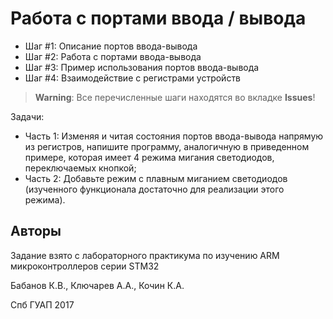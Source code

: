 # Работа с портами ввода / вывода

* Шаг #1: Описание портов ввода-вывода
* Шаг #2: Работа с портами ввода-вывода
* Шаг #3: Пример использования портов ввода-вывода
* Шаг #4: Взаимодействие с регистрами устройств

> **Warning**: Все перечисленные шаги находятся во вкладке **Issues**!

Задачи:
* Часть 1: Изменяя и читая состояния портов ввода-вывода напрямую из регистров, напишите программу, аналогичную в приведенном примере, которая имеет 4 режима мигания светодиодов, переключаемых кнопкой;
* Часть 2: Добавьте режим с плавным миганием светодиодов (изученного функционала достаточно для реализации этого режима).

## Авторы
Задание взято с лабораторного практикума по изучению ARM микроконтроллеров серии STM32

Бабанов К.В., Ключарев А.А., Кочин К.А.

Спб ГУАП 2017
